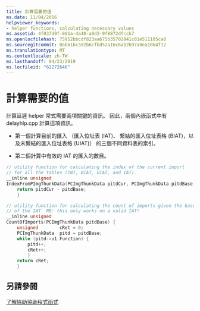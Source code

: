 ```yaml
---
title: 計算需要的值
ms.date: 11/04/2016
helpviewer_keywords:
- helper functions, calculating necessary values
ms.assetid: 4f037d0f-881a-4a48-a9d2-9f8872dfccb7
ms.openlocfilehash: 75952bbcdf823aa675b35702841c81e511105ca8
ms.sourcegitcommit: 0ab61bc3d2b6cfbd52a16c6ab2b97a8ea1864f12
ms.translationtype: MT
ms.contentlocale: zh-TW
ms.lasthandoff: 04/23/2019
ms.locfileid: "62272646"
---
```

# <a name="calculating-necessary-values"></a>計算需要的值

計算延遲 helper 常式需要兩項關鍵的資訊。 因此，兩個內嵌函式中有 delayhlp.cpp 計算這項資訊。

- 第一個計算目前的匯入 （匯入位址表 (IAT)、 繫結的匯入位址表格 (BIAT)，以及未繫結的匯入位址表格 (UIAT)） 的三個不同資料表的索引。

- 第二個計算中有效的 IAT 的匯入的數目。

```cpp
// utility function for calculating the index of the current import
// for all the tables (INT, BIAT, UIAT, and IAT).
__inline unsigned
IndexFromPImgThunkData(PCImgThunkData pitdCur, PCImgThunkData pitdBase) {
    return pitdCur - pitdBase;
    }

// utility function for calculating the count of imports given the base
// of the IAT. NB: this only works on a valid IAT!
__inline unsigned
CountOfImports(PCImgThunkData pitdBase) {
    unsigned        cRet = 0;
    PCImgThunkData  pitd = pitdBase;
    while (pitd->u1.Function) {
        pitd++;
        cRet++;
        }
    return cRet;
    }
```

## <a name="see-also"></a>另請參閱

[了解協助協助程式函式](understanding-the-helper-function.md)
